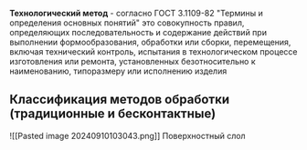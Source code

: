 **Технологический метод** - согласно ГОСТ 3.1109-82 "Термины и определения основных понятий" это cовокупность правил, определяющих последовательность и содержание действий при выполнении формообразования, обработки или сборки, перемещения, включая технический контроль, испытания в технологическом процессе изготовления или ремонта, установленных безотносительно к наименованию, типоразмеру или исполнению изделия

## Классификация методов обработки (традиционные и бесконтактные)
![[Pasted image 20240910103043.png]]
Поверхностный слол